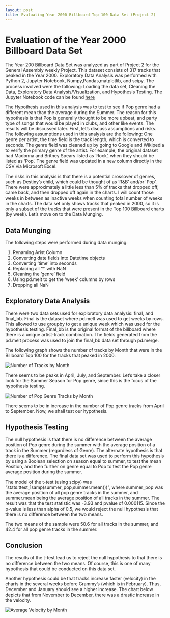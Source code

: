 ```yaml
---
layout: post
title: Evaluating Year 2000 Billboard Top 100 Data Set (Project 2)
---
```


# Evaluation of the Year 2000 Billboard Data Set

The Year 200 Billboard Data Set was analyzed as part of Project 2 for the General Assembly weekly Project.  This dataset consists of 317 tracks that peaked in the Year 2000. Exploratory Data Analysis was performed with Python 2, Jupyter Notebook, Numpy,Pandas,matplotlib, and scipy. The process involved were the following: Loading the data set, Cleaning the Data, Exploratory Data Analysis/Visualization, and Hypothesis Testing. The Jupyter Notebook code can be found [here](https://github.com/adalal80/GA-DSI/blob/master/projects/projects-weekly/project-02/Amish%20Dalal%20-%20Project%202%20Final.ipynb)

The Hypothesis used in this analysis was to test to see if Pop genre had a different mean than the average during the Summer. The reason for this hypothesis is that Pop is generally thought to be more upbeat, and party type of songs that would be played in clubs, and other like events. The results will be discussed later. First, let’s discuss assumptions and risks. The following assumptions used in this analysis are the following: One genre per artist, the time field is the track length, which is converted to seconds. The genre field was cleaned up by going to Google and Wikipedia to verify the primary genre of the artist. For example, the original dataset had Madonna and Britney Spears listed as ‘Rock’, when they should be listed as ‘Pop’.  The genre field was updated in a new column directly in the CSV via Microsoft Excel. 

The risks in this analysis is that there is a potential crossover of genres, such as Destiny’s child, which could be thought of as ‘R&B’ and/or’ Pop’.  There were approximately a little less than 5% of tracks that dropped off, came back, and then dropped off again in the charts. I will count those weeks in between as inactive weeks when counting total number of weeks in the charts. The data set only shows tracks that peaked in 2000, so it is only a subset of the tracks that were present in the Top 100 Billboard charts (by week). Let’s move on to the Data Munging.

## Data Munging
The following steps were performed during data munging:

1. Renaming Arist Column
2. Converting date fields into Datetime objects
3. Converting ‘time’ into seconds
4. Replacing all ‘*’ with NaN
5. Cleaning the ‘genre’ field
6. Using pd.melt to get the ‘week’ columns by rows
7. Dropping all NaN

## Exploratory Data Analysis

There were two data sets used for exploratory data analysis: final, and final_bb. Final is the dataset where pd.melt was used to get weeks by rows. This allowed to use groupby to get a unique week which was used for the hypothesis testing. Final_bb is the original format of the billboard where there is a unique artist-track combination. The fields generated from the pd.melt process was used to join the final_bb data set through pd.merge. 

The following graph shows the number of tracks by Month that were in the Billboard Top 100  for the tracks that peaked in 2000. 

![Number of Tracks by Month](https://adalal80.github.io/images/Tracks%20by%20Month.png)


There seems to be peaks in April, July, and September. Let’s take a closer look for the Summer Season for Pop genre, since this is the focus of the hypothesis testing.

![Number of Pop Genre Tracks by Month](https://adalal80.github.io/images/pop_genre_month.png)


There seems to be in increase in the number of Pop genre tracks from April to September. Now, we shall test our hypothesis.

## Hypothesis Testing

The null hypothesis is that there is no difference between the average position of Pop genre during the summer with the average position of a track in the Summer (regardless of Genre). The alternate hypothesis is that there is a difference. The final data set was used to perform this hypothesis by using a Boolean selection on season equal to summer, to test the mean Position, and then further on genre equal to Pop to test the Pop genre average position during the summer. 

The model of the t-test (using scipy) was “stats.ttest_1samp(summer_pop,summer.mean())”, where summer_pop was the average position of all pop genre tracks in the summer, and summer.mean being the average position of all tracks in the summer. The result was that the test statistic was -3.93 and pvalue of 0.000115. Since the p-value is less than alpha of 0.5, we would reject the null hypothesis that there is no difference between the two means.  

The two means of the sample were 50.6 for all tracks in the summer, and 42.4 for all pop genre tracks in the summer.

## Conclusion
The results of the t-test lead us to reject the null hypothesis to that there is no difference between the two means. Of course, this is one of many hypothesis that could be conducted on this data set. 

Another hypothesis could be that tracks increase faster (velocity) in the charts in the several weeks before Grammy’s (which is in February). Thus, December and January should see a higher increase.  The chart below depicts that from November to December, there was a drastic increase in the velocity.

![Average Velocity by Month](https://adalal80.github.io/images/Average_velocity_month.png)
